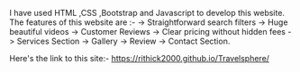 I have used HTML ,CSS ,Bootstrap and Javascript to develop this website. The features of this website are :- -> Straightforward search filters -> Huge beautiful videos -> Customer Reviews -> Clear pricing without hidden fees -> Services Section -> Gallery -> Review -> Contact Section.

Here's the link to this site:- https://rithick2000.github.io/Travelsphere/
